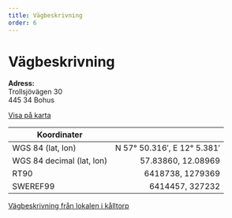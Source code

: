 ```yaml
---
title: Vägbeskrivning
order: 6
---
```


# Vägbeskrivning

**Adress:**  
Trollsjövägen 30  
445 34 Bohus  

[Visa på karta](http://kartor.eniro.se/m/IKdMa)


| **Koordinater**  |  |
| ----                       | -----:                     |
| WGS 84 (lat, lon)         | N 57° 50.316′, E 12° 5.381′ |
| WGS 84 decimal (lat, lon) | 57.83860, 12.08969 |
| RT90                      | 6418738, 1279369 |
| SWEREF99                  | 6414457, 327232 |

[Vägbeskrivning från lokalen i kålltorp](https://maps.google.com/maps?saddr=Virginsgatan+25,+G%C3%B6teborg,+Sverige&daddr=Trollsj%C3%B6v%C3%A4gen+30,+G%C3%B6teborg,+Sverige&hl=sv&ie=UTF8&sll=57.781474,12.158432&sspn=0.318859,0.504684&geocode=FbuZcAMdZ4y3ACn5jXUvdfRPRjFPKytaZ52TLw%3BFZ6LcgMd0XO4ACnxYUegH19FRjEXeHpq-8eTTA&mra=ls&t=m&z=12oq=Viriginsgatan+25&mra=ls&t=m&z=11)
